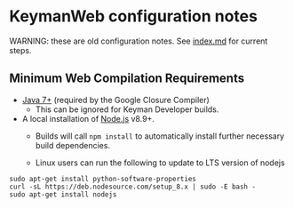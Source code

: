 # KeymanWeb configuration notes

WARNING: these are old configuration notes. See [index.md](../index.md) for current steps.

## Minimum Web Compilation Requirements

* [Java 7+](https://adoptopenjdk.net/releases.html) (required by the Google Closure Compiler)
    * This can be ignored for Keyman Developer builds.
* A local installation of [Node.js](https://nodejs.org/) v8.9+.
	* Builds will call `npm install` to automatically install further necessary build dependencies.

	* Linux users can run the following to update to LTS version of nodejs

```
sudo apt-get install python-software-properties
curl -sL https://deb.nodesource.com/setup_8.x | sudo -E bash -
sudo apt-get install nodejs
```
